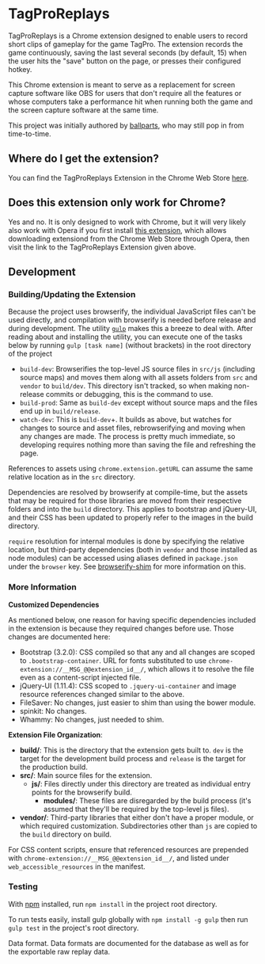 # TagProReplays

TagProReplays is a Chrome extension designed to enable users to record short clips of gameplay for the game TagPro. The extension records the game continuously, saving the last several seconds (by default, 15) when the user hits the "save" button on the page, or presses their configured hotkey.

This Chrome extension is meant to serve as a replacement for screen capture software like OBS for users that don't require all the features or whose computers take a performance hit when running both the game and the screen capture software at the same time.

This project was initially authored by [ballparts](https://github.com/ballparts), who may still pop in from time-to-time.

## Where do I get the extension?

You can find the TagProReplays Extension in the Chrome Web Store [here](https://chrome.google.com/webstore/detail/tagproreplays/ejbnakhldlocljfcglmeibhhdnmmcodh).

## Does this extension only work for Chrome?

Yes and no. It is only designed to work with Chrome, but it will very likely also work with Opera if you first install [this extension](https://addons.opera.com/en/extensions/details/download-chrome-extension-9/?display=en), which allows downloading extensiond from the Chrome Web Store through Opera, then visit the link to the TagProReplays Extension given above.

## Development

### Building/Updating the Extension

Because the project uses browserify, the individual JavaScript files can't be used directly, and compilation with browserify is needed before release and during development. The utility [`gulp`](http://gulpjs.com/) makes this a breeze to deal with. After reading about and installing the utility, you can execute one of the tasks below by running `gulp [task name]` (without brackets) in the root directory of the project
* `build-dev`: Browserifies the top-level JS source files in `src/js` (including source maps) and moves them along with all assets folders from `src` and `vendor` to `build/dev`. This directory isn't tracked, so when making non-release commits or debugging, this is the command to use.
* `build-prod`: Same as `build-dev` except without source maps and the files end up in `build/release`.
* `watch-dev`: This is `build-dev`+. It builds as above, but watches for changes to source and asset files, rebrowserifying and moving when any changes are made. The process is pretty much immediate, so developing requires nothing more than saving the file and refreshing the page.

References to assets using `chrome.extension.getURL` can assume the same relative location as in the `src` directory.

Dependencies are resolved by browserify at compile-time, but the assets that may be required for those libraries are moved from their respective folders and into the `build` directory. This applies to bootstrap and jQuery-UI, and their CSS has been updated to properly refer to the images in the build directory.

`require` resolution for internal modules is done by specifying the relative location, but third-party dependencies (both in `vendor` and those installed as node modules) can be accessed using aliases defined in `package.json` under the `browser` key. See [browserify-shim](https://github.com/thlorenz/browserify-shim) for more information on this.

### More Information

**Customized Dependencies**

As mentioned below, one reason for having specific dependencies included in the extension is because they required changes before use. Those changes are documented here:
* Bootstrap (3.2.0): CSS compiled so that any and all changes are scoped to `.bootstrap-container`. URL for fonts substituted to use `chrome-extension://__MSG_@@extension_id__/`, which allows it to resolve the file even as a content-script injected file.
* jQuery-UI (1.11.4): CSS scoped to `.jquery-ui-container` and image resource references changed similar to the above.
* FileSaver: No changes, just easier to shim than using the bower module.
* spinkit: No changes.
* Whammy: No changes, just needed to shim.

**Extension File Organization**:
* **build/**: This is the directory that the extension gets built to. `dev` is the target for the development build process and `release` is the target for the production build.
* **src/**: Main source files for the extension.
    - **js/**: Files directly under this directory are treated as individual entry points for the browserify build.
        + **modules/**: These files are disregarded by the build process (it's assumed that they'll be required by the top-level js files).
* **vendor/**: Third-party libraries that either don't have a proper module, or which required customization. Subdirectories other than `js` are copied to the `build` directory on build.

For CSS content scripts, ensure that referenced resources are prepended with `chrome-extension://__MSG_@@extension_id__/`, and listed under `web_accessible_resources` in the manifest.

### Testing

With [npm](https://github.com/npm/npm) installed, run `npm install` in the project root directory.

To run tests easily, install gulp globally with `npm install -g gulp` then run `gulp test` in the project's root directory.

Data format. Data formats are documented for the database as well as for the exportable raw replay data.

